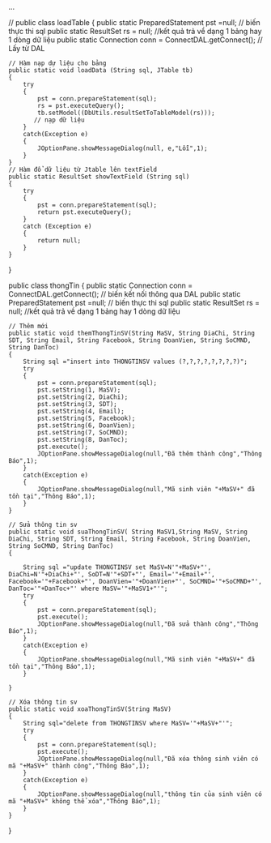 ﻿...
 
 
 
 //
    public class loadTable {
    public static PreparedStatement pst =null; // biến thực thi sql
    public static ResultSet rs = null; //kết quả trả về dạng 1 bảng hay 1 dòng dữ liệu
    public static Connection conn = ConnectDAL.getConnect(); // Lấy từ DAL
    
    // Hàm nạp dự liệu cho bảng
    public static void loadData (String sql, JTable tb)
    {
        try
        {
            pst = conn.prepareStatement(sql);
            rs = pst.executeQuery();
            tb.setModel((DbUtils.resultSetToTableModel(rs)));
           // nạp dữ liệu
        }
        catch(Exception e)
        {
            JOptionPane.showMessageDialog(null, e,"Lỗi",1);
        }
    }
    // Hàm đổ dữ liệu từ Jtable lên textField
    public static ResultSet showTextField (String sql)
    {
        try
        {
            pst = conn.prepareStatement(sql);
            return pst.executeQuery();
        }
        catch (Exception e)
        {
            return null;
        }
    }
}

public class thongTin {
    public static Connection conn = ConnectDAL.getConnect(); // biến kết nối thông qua DAL
    public static PreparedStatement pst =null; // biến thực thi sql
    public static ResultSet rs = null; //kết quả trả về dạng 1 bảng hay 1 dòng dữ liệu
    
    // Thêm mới
    public static void themThongTinSV(String MaSV, String DiaChi, String SDT, String Email, String Facebook, String DoanVien, String SoCMND, String DanToc)
    {
        String sql ="insert into THONGTINSV values (?,?,?,?,?,?,?,?)";
        try
        {
            pst = conn.prepareStatement(sql);
            pst.setString(1, MaSV);
            pst.setString(2, DiaChi);
            pst.setString(3, SDT);
            pst.setString(4, Email);
            pst.setString(5, Facebook);
            pst.setString(6, DoanVien);
            pst.setString(7, SoCMND);
            pst.setString(8, DanToc);
            pst.execute();
            JOptionPane.showMessageDialog(null,"Đã thêm thành công","Thông Báo",1);
        }
        catch(Exception e)
        {
            JOptionPane.showMessageDialog(null,"Mã sinh viên "+MaSV+" đã tồn tại","Thông Báo",1);
        }
    }
    
    // Sửa thông tin sv    
    public static void suaThongTinSV( String MaSV1,String MaSV, String DiaChi, String SDT, String Email, String Facebook, String DoanVien, String SoCMND, String DanToc)
    {
         
        String sql ="update THONGTINSV set MaSV=N'"+MaSV+"', DiaChi=N'"+DiaChi+"', SoDT=N'"+SDT+"', Email='"+Email+"', Facebook='"+Facebook+"', DoanVien='"+DoanVien+"', SoCMND='"+SoCMND+"', DanToc='"+DanToc+"' where MaSV='"+MaSV1+"'";
        try
        {
            pst = conn.prepareStatement(sql);
            pst.execute();
            JOptionPane.showMessageDialog(null,"Đã sửa thành công","Thông Báo",1);
        }
        catch(Exception e)
        {
            JOptionPane.showMessageDialog(null,"Mã sinh viên "+MaSV+" đã tồn tại","Thông Báo",1);
        }

    }
    
    // Xóa thông tin sv
    public static void xoaThongTinSV(String MaSV)
    {
        String sql="delete from THONGTINSV where MaSV='"+MaSV+"'";
        try
        {
            pst = conn.prepareStatement(sql);
            pst.execute();
            JOptionPane.showMessageDialog(null,"Đã xóa thông sinh viên có mã "+MaSV+" thành công","Thông Báo",1);
        }
        catch(Exception e)
        {
            JOptionPane.showMessageDialog(null,"thông tin của sinh viên có mã "+MaSV+" không thể xóa","Thông Báo",1);
        }
    }
    
}
